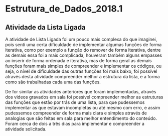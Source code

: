 # Estrutura_de_Dados_2018.1

## Atividade da Lista Ligada
A atividade de Lista Ligada foi um pouco mais complexa do que imaginei, pois senti uma certa dificuldade de implementar algumas funções de forma iterativa, como por exemplo a função do remover de forma iterativa, dentre as demais essa foi a mais complicada, houveram também alguns empasses ao inserir de forma ordenada e iterativa, mas de forma geral as demais funções foram mais simples de compreender e implementar os códigos, ou seja, o nível de dificuldade das outras funções foi mais baixo, foi possível através desta atividade compreender melhor a estrutura da lista, e a forma como são trabalhadas cada uma das funções.

De for similar as atividades anteriores que foram implementadas, através dos videos gravados em sala foi possível compreender melhor as estruturas das funções que estão por trás de uma lista, para que pudessemos implementar as que estavam incompletas ou até mesmo com erro, e assim pudessemos compreender de forma mais clara e simples através de analogias que são feitas em sala para melhor entendimento do conteúdo. Foram cerca de dois a três dias para implementar e compreender a atividade solicitada.
